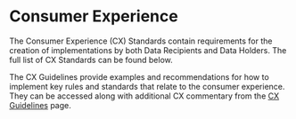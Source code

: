# Consumer Experience



The Consumer Experience (CX) Standards contain requirements for the creation of implementations by both Data Recipients and Data Holders. The full list of CX Standards can be found below.


The CX Guidelines provide examples and recommendations for how to implement key rules and standards that relate to the consumer experience. They can be accessed along with additional CX commentary from the [CX Guidelines](https://consumerdatastandards.gov.au/guidelines-and-conventions/consumer-experience-guidelines/) page.

